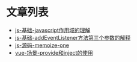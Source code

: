 # 文章列表
- [js-基础-javascript作用域的理解](https://github.com/zhengzheng123/zh-web-articles/issues/2)
- [js-基础-addEventListener方法第三个参数的解释](https://github.com/zhengzheng123/zh-web-articles/issues/3)
- [js-源码-memoize-one](https://github.com/zhengzheng123/zh-web-articles/issues/1)
- [vue-场景-provide和inject的使用](https://github.com/zhengzheng123/zh-web-articles/issues/4)
